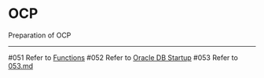 OCP
===
Preparation of OCP

-------------
#051
Refer to [Functions](/functions.md)
#052
Refer to [Oracle DB Startup](/OracleDBStartup.md)
#053
Refer to [053.md](/053.md)
